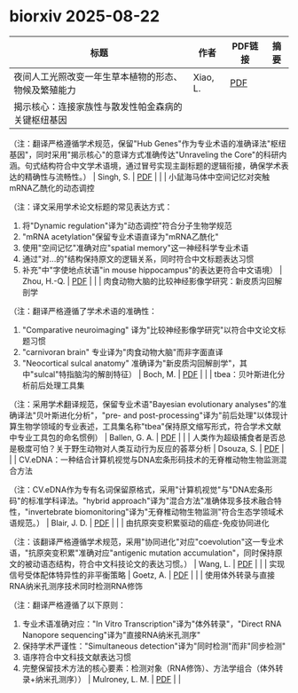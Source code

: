 # biorxiv 2025-08-22

| 标题 | 作者 | PDF链接 |  摘要 |
|------|------|--------|------|
| 夜间人工光照改变一年生草本植物的形态、物候及繁殖能力 | Xiao, L. | [PDF](https://doi.org/10.1101/2022.12.11.519667) |  |
| 揭示核心：连接家族性与散发性帕金森病的关键枢纽基因

（注：翻译严格遵循学术规范，保留"Hub Genes"作为专业术语的准确译法"枢纽基因"，同时采用"揭示核心"的意译方式准确传达"Unraveling the Core"的科研内涵。句式结构符合中文学术语境，通过冒号实现主副标题的逻辑衔接，确保学术表达的精确性与流畅性。） | Singh, S. | [PDF](https://doi.org/10.1101/2024.02.19.580936) |  |
| 小鼠海马体中空间记忆对突触mRNA乙酰化的动态调控

（注：译文采用学术论文标题的常见表达方式：
1. 将"Dynamic regulation"译为"动态调控"符合分子生物学规范
2. "mRNA acetylation"保留专业术语直译为"mRNA乙酰化"
3. 使用"空间记忆"准确对应"spatial memory"这一神经科学专业术语
4. 通过"对...的"结构保持原文的逻辑关系，同时符合中文标题表达习惯
5. 补充"中"字使地点状语"in mouse hippocampus"的表达更符合中文语境） | Zhou, H.-Q. | [PDF](https://doi.org/10.1101/2024.06.01.596932) |  |
| 肉食动物大脑的比较神经影像学研究：新皮质沟回解剖学

（注：翻译严格遵循了学术术语的准确性：
1. "Comparative neuroimaging" 译为"比较神经影像学研究"以符合中文论文标题习惯
2. "carnivoran brain" 专业译为"肉食动物大脑"而非字面直译
3. "Neocortical sulcal anatomy" 准确译为"新皮质沟回解剖学"，其中"sulcal"特指脑沟的解剖特征） | Boch, M. | [PDF](https://doi.org/10.1101/2024.06.03.597118) |  |
| tbea：贝叶斯进化分析前后处理工具集

（注：采用学术翻译规范，保留专业术语"Bayesian evolutionary analyses"的准确译法"贝叶斯进化分析"，"pre- and post-processing"译为"前后处理"以体现计算生物学领域的专业表述，工具集名称"tbea"保持原文缩写形式，符合学术文献中专业工具包的命名惯例） | Ballen, G. A. | [PDF](https://doi.org/10.1101/2024.06.18.599561) |  |
| 人类作为超级捕食者是否总是极度可怕？关于野生动物对人类互动行为反应的荟萃分析 | Dsouza, S. | [PDF](https://doi.org/10.1101/2024.08.27.609826) |  |
| CV.eDNA：一种结合计算机视觉与DNA宏条形码技术的无脊椎动物生物监测混合方法

（注：CV.eDNA作为专有名词保留原格式，采用"计算机视觉"与"DNA宏条形码"的标准学科译法。"hybrid approach"译为"混合方法"准确体现多技术融合特性，"invertebrate biomonitoring"译为"无脊椎动物生物监测"符合生态学领域术语规范。） | Blair, J. D. | [PDF](https://doi.org/10.1101/2024.09.02.610558) |  |
| 由抗原突变积累驱动的癌症-免疫协同进化

（注：该翻译严格遵循学术规范，采用"协同进化"对应"coevolution"这一专业术语，"抗原突变积累"准确对应"antigenic mutation accumulation"，同时保持原文的被动语态结构，符合中文科技论文的表达习惯。） | Wang, L. | [PDF](https://doi.org/10.1101/2024.09.10.612074) |  |
| 实现信号受体配体特异性的非平衡策略 | Goetz, A. | [PDF](https://doi.org/10.1101/2024.10.01.615884) |  |
| 使用体外转录与直接RNA纳米孔测序技术同时检测RNA修饰

（注：翻译严格遵循了以下原则：
1. 专业术语准确对应："In Vitro Transcription"译为"体外转录"，"Direct RNA Nanopore sequencing"译为"直接RNA纳米孔测序"
2. 保持学术严谨性："Simultaneous detection"译为"同时检测"而非"同步检测"
3. 语序符合中文科技文献表达习惯
4. 完整保留技术方法的核心要素：检测对象（RNA修饰）、方法学组合（体外转录+纳米孔测序）） | Mulroney, L. M. | [PDF](https://doi.org/10.1101/2024.10.22.619587) |  |
